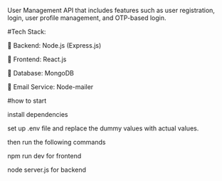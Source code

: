 User Management API that includes features such as user
registration, login, user profile management, and OTP-based login.

#Tech Stack:

 Backend: Node.js (Express.js)

 Frontend: React.js

 Database: MongoDB

 Email Service: Node-mailer

#how to start 

install dependencies

set up .env file and replace the dummy values with actual values.

then run the following commands

npm run dev for frontend

node server.js for backend
